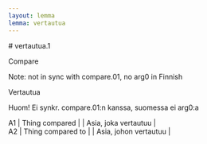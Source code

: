 ```yaml
---
layout: lemma
lemma: vertautua
---
```


<div class="sense">
# <span class="sensename">vertautua.1</span>

<span class="description">Compare</span>

Note: not in sync with compare.01, no arg0 in Finnish

<span class="description">Vertautua</span>

Huom! Ei synkr. compare.01:n kanssa, suomessa ei arg0:a

A1 | Thing compared |   | Asia, joka vertautuu |  
A2 | Thing compared to |   | Asia, johon vertautuu |  

</div>

